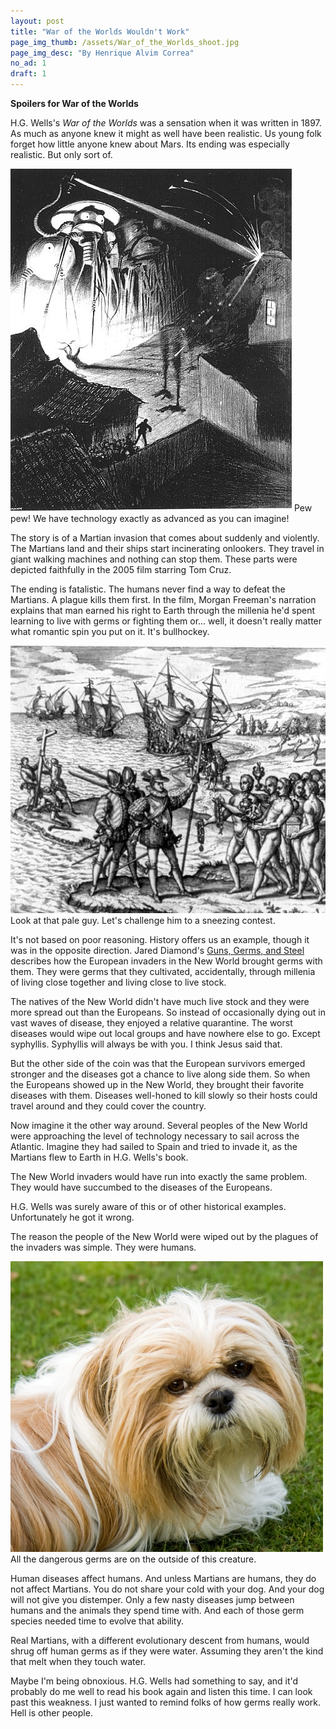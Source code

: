 ```yaml
---
layout: post
title: "War of the Worlds Wouldn't Work"
page_img_thumb: /assets/War_of_the_Worlds_shoot.jpg
page_img_desc: "By Henrique Alvim Correa"
no_ad: 1
draft: 1
---
```


<b>Spoilers for War of the Worlds</b>

H.G. Wells's <i>War of the Worlds</i> was a sensation when it was written in 1897. As much as anyone knew it might as well have been realistic. Us young folk forget how little anyone knew about Mars. Its ending was especially realistic. But only sort of.


<div class="illustration">
    <img src="/assets/Alvim-correa12.jpg"/>
    Pew pew! We have technology exactly as advanced as you can imagine!
</div>

The story is of a Martian invasion that comes about suddenly and violently. The Martians land and their ships start incinerating onlookers. They travel in giant walking machines and nothing can stop them. These parts were depicted faithfully in the 2005 film starring Tom Cruz.

The ending is fatalistic. The humans never find a way to defeat the Martians. A plague kills them first. In the film, Morgan Freeman's narration explains that man earned his right to Earth through the millenia he'd spent learning to live with germs or fighting them or... well, it doesn't really matter what romantic spin you put on it. It's bullhockey.

<div class="illustration">
    <img src="/assets/512px-Columbus_landing_on_Hispaniola_adj.jpg"/>
    Look at that pale guy. Let's challenge him to a sneezing contest.
</div>

It's not based on poor reasoning. History offers us an example, though it was in the opposite direction. Jared Diamond's <a href="http://www.amazon.com/Guns-Germs-Steel-Fates-Societies/dp/0393317552?tag=dankuck-20">Guns, Germs, and Steel</a> describes how the European invaders in the New World brought germs with them. They were germs that they cultivated, accidentally, through millenia of living close together and living close to live stock.

The natives of the New World didn't have much live stock and they were more spread out than the Europeans. So instead of occasionally dying out in vast waves of disease, they enjoyed a relative quarantine. The worst diseases would wipe out local groups and have nowhere else to go. Except syphyllis. Syphyllis will always be with you. I think Jesus said that.

But the other side of the coin was that the European survivors emerged stronger and the diseases got a chance to live along side them. So when the Europeans showed up in the New World, they brought their favorite diseases with them. Diseases well-honed to kill slowly so their hosts could travel around and they could cover the country.

Now imagine it the other way around. Several peoples of the New World were approaching the level of technology necessary to sail across the Atlantic. Imagine they had sailed to Spain and tried to invade it, as the Martians flew to Earth in H.G. Wells's book.

The New World invaders would have run into exactly the same problem. They would have succumbed to the diseases of the Europeans.

H.G. Wells was surely aware of this or of other historical examples. Unfortunately he got it wrong.

The reason the people of the New World were wiped out by the plagues of the invaders was simple. They were humans.

<div class="illustration">
    <img src="/assets/doggerms.jpg"/>
    All the dangerous germs are on the outside of this creature.
</div>

Human diseases affect humans. And unless Martians are humans, they do not affect Martians. You do not share your cold with your dog. And your dog will not give you distemper. Only a few nasty diseases jump between humans and the animals they spend time with. And each of those germ species needed time to evolve that ability.

Real Martians, with a different evolutionary descent from humans, would shrug off human germs as if they were water. Assuming they aren't the kind that melt when they touch water.

Maybe I'm being obnoxious. H.G. Wells had something to say, and it'd probably do me well to read his book again and listen this time. I can look past this weakness. I just wanted to remind folks of how germs really work. Hell is other people.
